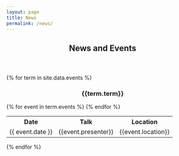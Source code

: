 ```yaml
---
layout: page
title: News
permalink: /news/
---
```



  <header class="post-header">
    <h2 class="post-title">News and Events</h1>
  </header> 

{% for term in site.data.events %}
<div class ="row">

<div style="text-align:center">
<h3>{{term.term}}</h3>
</div>
</div>

<table class="table table-striped table-hover">
<tr>
    <th> Date</th> <th> Talk</th> <th> Location </th>
</tr>
{% for event in term.events %}
    <tr>
        <td> {{ event.date }}  </td>
        <td> {{event.presenter}} </td>
        <td> {{event.location}} </td>
    </tr>
{% endfor %}
</table>
{% endfor %}

<style>
#pubTable_filter{
    display:none;
}
</style>

<table id="pubTable" class="table table-hover"></table>



